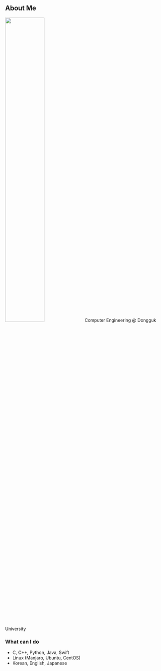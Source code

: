 ## About Me
<img src="https://user-images.githubusercontent.com/13748138/94645810-c04fdf80-0327-11eb-8ac8-bb5225c5b217.jpg" width="50%">
Computer Engineering @ Dongguk University

### What can I do
- C, C++, Python, Java, Swift
- Linux (Manjaro, Ubuntu, CentOS)
- Korean, English, Japanese
